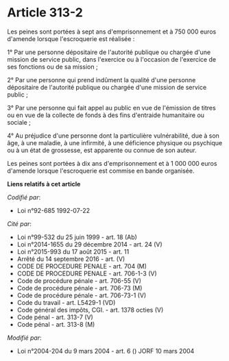 # Article 313-2

Les peines sont portées à sept ans d'emprisonnement et à 750 000 euros d'amende lorsque l'escroquerie est réalisée :

1° Par une personne dépositaire de l'autorité publique ou chargée d'une mission de service public, dans l'exercice ou à
l'occasion de l'exercice de ses fonctions ou de sa mission ;

2° Par une personne qui prend indûment la qualité d'une personne dépositaire de l'autorité publique ou chargée d'une mission
de service public ;

3° Par une personne qui fait appel au public en vue de l'émission de titres ou en vue de la collecte de fonds à des fins
d'entraide humanitaire ou sociale ;

4° Au préjudice d'une personne dont la particulière vulnérabilité, due à son âge, à une maladie, à une infirmité, à une
déficience physique ou psychique ou à un état de grossesse, est apparente ou connue de son auteur.

Les peines sont portées à dix ans d'emprisonnement et à 1 000 000 euros d'amende lorsque l'escroquerie est commise en bande
organisée.

**Liens relatifs à cet article**

_Codifié par_:

  - Loi n°92-685 1992-07-22

_Cité par_:

  - Loi n°99-532 du 25 juin 1999 - art. 18 (Ab)
  - Loi n°2014-1655 du 29 décembre 2014 - art. 24 (V)
  - Loi n°2015-993 du 17 août 2015 - art. 11
  - Arrêté du 14 septembre 2016 - art. (V)
  - CODE DE PROCEDURE PENALE - art. 704 (M)
  - CODE DE PROCEDURE PENALE - art. 706-1-3 (V)
  - Code de procédure pénale - art. 706-55 (V)
  - Code de procédure pénale - art. 706-73 (M)
  - Code de procédure pénale - art. 706-73-1 (V)
  - Code du travail - art. L5429-1 (VD)
  - Code général des impôts, CGI. - art. 1378 octies (V)
  - Code pénal - art. 313-7 (V)
  - Code pénal - art. 313-8 (M)

_Modifié par_:

  - Loi n°2004-204 du 9 mars 2004 - art. 6 () JORF 10 mars 2004
